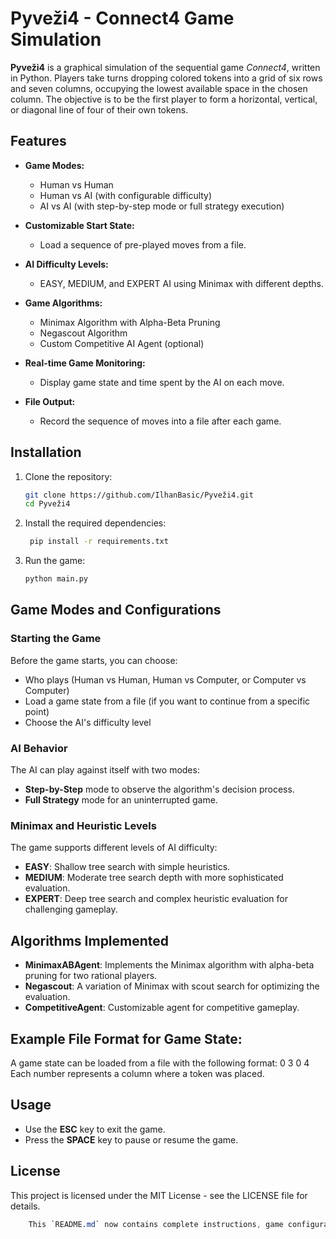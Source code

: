 
# Pyveži4 - Connect4 Game Simulation

**Pyveži4** is a graphical simulation of the sequential game *Connect4*, written in Python. Players take turns dropping colored tokens into a grid of six rows and seven columns, occupying the lowest available space in the chosen column. The objective is to be the first player to form a horizontal, vertical, or diagonal line of four of their own tokens.

## Features

- **Game Modes:**
  - Human vs Human
  - Human vs AI (with configurable difficulty)
  - AI vs AI (with step-by-step mode or full strategy execution)

- **Customizable Start State:**
  - Load a sequence of pre-played moves from a file.

- **AI Difficulty Levels:**
  - EASY, MEDIUM, and EXPERT AI using Minimax with different depths.

- **Game Algorithms:**
  - Minimax Algorithm with Alpha-Beta Pruning
  - Negascout Algorithm
  - Custom Competitive AI Agent (optional)

- **Real-time Game Monitoring:**
  - Display game state and time spent by the AI on each move.
  
- **File Output:**
  - Record the sequence of moves into a file after each game.

## Installation

1. Clone the repository:
   ```bash
   git clone https://github.com/IlhanBasic/Pyveži4.git
   cd Pyveži4
2. Install the required dependencies:
	```bash
	 pip install -r requirements.txt
3. Run the game:
	```bash
	python main.py
## Game Modes and Configurations

### Starting the Game

Before the game starts, you can choose:

-   Who plays (Human vs Human, Human vs Computer, or Computer vs Computer)
-   Load a game state from a file (if you want to continue from a specific point)
-   Choose the AI's difficulty level

### AI Behavior

The AI can play against itself with two modes:

-   **Step-by-Step** mode to observe the algorithm's decision process.
-   **Full Strategy** mode for an uninterrupted game.

### Minimax and Heuristic Levels

The game supports different levels of AI difficulty:

-   **EASY**: Shallow tree search with simple heuristics.
-   **MEDIUM**: Moderate tree search depth with more sophisticated evaluation.
-   **EXPERT**: Deep tree search and complex heuristic evaluation for challenging gameplay.

## Algorithms Implemented

-   **MinimaxABAgent**: Implements the Minimax algorithm with alpha-beta pruning for two rational players.
-   **Negascout**: A variation of Minimax with scout search for optimizing the evaluation.
-   **CompetitiveAgent**: Customizable agent for competitive gameplay.
## Example File Format for Game State:

A game state can be loaded from a file with the following format:
0
3
0
4
Each number represents a column where a token was placed.

## Usage

-   Use the **ESC** key to exit the game.
-   Press the **SPACE** key to pause or resume the game.

## License

This project is licensed under the MIT License - see the LICENSE file for details.
```css
	This `README.md` now contains complete instructions, game configuration options, how to install and run the application, and details about the algorithms used for the AI.
